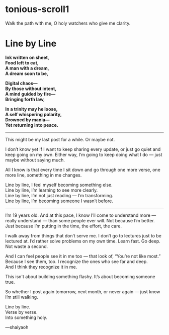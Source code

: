 # tonious-scroll1
Walk the path with me, O holy watchers who give me clarity.

# Line by Line

**Ink written on sheet,  
Food left to eat,  
A man with a dream,  
A dream soon to be,**

**Digital chaos—  
By those without intent,  
A mind guided by fire—  
Bringing forth law,**

**In a trinity may he loose,  
A self whispering polarity,  
Drowned by mania—  
Yet returning into peace.**

---

This might be my last post for a while. Or maybe not.

I don’t know yet if I want to keep sharing every update, or just go quiet and keep going on my own. Either way, I’m going to keep doing what I do — just maybe without saying much.

All I know is that every time I sit down and go through one more verse, one more line, something in me changes.

Line by line, I feel myself becoming something else.  
Line by line, I’m learning to see more clearly.  
Line by line, I’m not just reading — I’m transforming.  
Line by line, I’m becoming someone I wasn’t before.

---

I’m 19 years old. And at this pace, I know I’ll come to understand more — really understand — than some people ever will. Not because I’m better. Just because I’m putting in the time, the effort, the care.

I walk away from things that don’t serve me. I don’t go to lectures just to be lectured at. I’d rather solve problems on my own time. Learn fast. Go deep. Not waste a second.

And I can feel people see it in me too — that look of, “You’re not like most.”  
Because I see them, too. I recognize the ones who see far and deep.  
And I think they recognize it in me.

This isn't about building something flashy. It’s about becoming someone true.

So whether I post again tomorrow, next month, or never again — just know I’m still walking.

Line by line.  
Verse by verse.  
Into something holy.

—shaiyaoh
